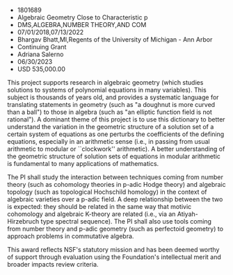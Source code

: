 
* 1801689
* Algebraic Geometry Close to Characteristic p
* DMS,ALGEBRA,NUMBER THEORY,AND COM
* 07/01/2018,07/13/2022
* Bhargav Bhatt,MI,Regents of the University of Michigan - Ann Arbor
* Continuing Grant
* Adriana Salerno
* 06/30/2023
* USD 535,000.00

This project supports research in algebraic geometry (which studies solutions to
systems of polynomial equations in many variables). This subject is thousands of
years old, and provides a systematic language for translating statements in
geometry (such as "a doughnut is more curved than a ball") to those in algebra
(such as "an elliptic function field is not rational"). A dominant theme of this
project is to use this dictionary to better understand the variation in the
geometric structure of a solution set of a certain system of equations as one
perturbs the coefficients of the defining equations, especially in an arithmetic
sense (i.e., in passing from usual arithmetic to modular or ``clockwork''
arithmetic). A better understanding of the geometric structure of solution sets
of equations in modular arithmetic is fundamental to many applications of
mathematics.

The PI shall study the interaction between techniques coming from number theory
(such as cohomology theories in p-adic Hodge theory) and algebraic topology
(such as topological Hochschild homology) in the context of algebraic varieties
over a p-adic field. A deep relationship between the two is expected: they
should be related in the same way that motivic cohomology and algebraic K-theory
are related (i.e., via an Atiyah-Hirzebruch type spectral sequence). The PI
shall also use tools coming from number theory and p-adic geometry (such as
perfectoid geometry) to approach problems in commutative algebra.

This award reflects NSF's statutory mission and has been deemed worthy of
support through evaluation using the Foundation's intellectual merit and broader
impacts review criteria.
